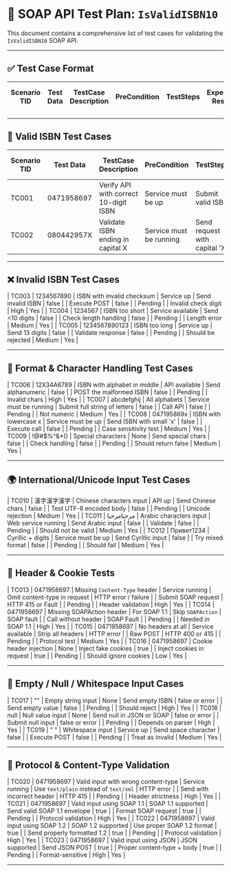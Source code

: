 

# 📘 SOAP API Test Plan: `IsValidISBN10`

This document contains a comprehensive list of test cases for validating the `IsValidISBN10` SOAP API.

---

## ✅ Test Case Format

| Scenario TID | Test Data | TestCase Description | PreCondition | TestSteps | Expected Result | Actual Result | Steps to Execute | Expected Result | Actual Result | Status | Executed QA Name | Misc (Comments) | Priority | Is Automated |
| ------------ | --------- | -------------------- | ------------ | --------- | --------------- | ------------- | ---------------- | --------------- | ------------- | ------ | ---------------- | --------------- | -------- | ------------ |

---

## 🔹 Valid ISBN Test Cases

| Scenario TID | Test Data  | TestCase Description                  | PreCondition            | TestSteps                     | Expected Result | Actual Result | Steps to Execute  | Expected Result | Actual Result | Status  | Executed QA Name | Misc (Comments) | Priority | Is Automated |
| ------------ | ---------- | ------------------------------------- | ----------------------- | ----------------------------- | --------------- | ------------- | ----------------- | --------------- | ------------- | ------- | ---------------- | --------------- | -------- | ------------ |
| TC001        | 0471958697 | Verify API with correct 10-digit ISBN | Service must be up      | Submit valid ISBN             | true            |               | POST SOAP request | true            |               | Pending |                  | Standard test   | High     | Yes          |
| TC002        | 080442957X | Validate ISBN ending in capital X     | Service must be running | Send request with capital 'X' | true            |               | SOAP/JSON request | true            |               | Pending |                  | Valid 'X' case  | High     | Yes          |

---

## ❌ Invalid ISBN Test Cases

\| TC003 | 1234567890 | ISBN with invalid checksum | Service up | Send invalid ISBN | false |  | Execute POST | false |  | Pending |  | Invalid check digit | High | Yes |
\| TC004 | 1234567 | ISBN too short | Service available | Send <10 digits | false |  | Check length handling | false |  | Pending |  | Length error | Medium | Yes |
\| TC005 | 1234567890123 | ISBN too long | Service up | Send 13 digits | false |  | Validate response | false |  | Pending |  | Should be rejected | Medium | Yes |

---

## 🔡 Format & Character Handling Test Cases

\| TC006 | 12X34A6789 | ISBN with alphabet in middle | API available | Send alphanumeric | false |  | POST the malformed ISBN | false |  | Pending |  | Invalid chars | High | Yes |
\| TC007 | abcdefghij | All alphabets | Service must be running | Submit full string of letters | false |  | Call API | false |  | Pending |  | Not numeric | Medium | Yes |
\| TC008 | 047195869x | ISBN with lowercase x | Service must be up | Send ISBN with small 'x' | false |  | Execute call | false |  | Pending |  | Case sensitivity test | Medium | Yes |
\| TC009 | !@#\$%^&\*() | Special characters | None | Send special chars | false |  | Check handling | false |  | Pending |  | Should return false | Medium | Yes |

---

## 🌍 International/Unicode Input Test Cases

\| TC010 | 漢字漢字漢字 | Chinese characters input | API up | Send Chinese chars | false |  | Test UTF-8 encoded body | false |  | Pending |  | Unicode rejection | Medium | Yes |
\| TC011 | مرحبامرحبا | Arabic characters input | Web service running | Send Arabic input | false |  | Validate | false |  | Pending |  | Should not be valid | Medium | Yes |
\| TC012 | Привет1234 | Cyrillic + digits | Service must be up | Send Cyrillic input | false |  | Try mixed format | false |  | Pending |  | Should fail | Medium | Yes |

---

## 🔐 Header & Cookie Tests

\| TC013 | 0471958697 | Missing `Content-Type` header | Service running | Omit content-type in request | HTTP error / failure |  | Submit SOAP request | HTTP 415 or Fault |  | Pending |  | Header validation | High | Yes |
\| TC014 | 0471958697 | Missing SOAPAction header | For SOAP 1.1 | Skip `SOAPAction` | SOAP fault |  | Call without header | SOAP Fault |  | Pending |  | Needed in SOAP 1.1 | High | Yes |
\| TC015 | 0471958697 | No headers at all | Service available | Strip all headers | HTTP error |  | Raw POST | HTTP 400 or 415 |  | Pending |  | Protocol test | Medium | Yes |
\| TC016 | 0471958697 | Cookie header injection | None | Inject fake cookies | true |  | Inject cookies in request | true |  | Pending |  | Should ignore cookies | Low | Yes |

---

## 🧾 Empty / Null / Whitespace Input Cases

\| TC017 | "" | Empty string input | None | Send empty ISBN | false or error |  | Send empty value | false |  | Pending |  | Should reject | High | Yes |
\| TC018 | null | Null value input | None | Send null in JSON or SOAP | false or error |  | Submit null input | false or error |  | Pending |  | Depends on parser | High | Yes |
\| TC019 | " " | Whitespace input | Service up | Send space character | false |  | Execute POST | false |  | Pending |  | Treat as invalid | Medium | Yes |

---

## 🧪 Protocol & Content-Type Validation

\| TC020 | 0471958697 | Valid input with wrong content-type | Service running | Use `text/plain` instead of `text/xml` | HTTP error |  | Send with incorrect header | HTTP 415 |  | Pending |  | Header strictness | High | Yes |
\| TC021 | 0471958697 | Valid input using SOAP 1.1 | SOAP 1.1 supported | Send valid SOAP 1.1 envelope | true |  | Format SOAP request | true |  | Pending |  | Protocol validation | High | Yes |
\| TC022 | 0471958697 | Valid input using SOAP 1.2 | SOAP 1.2 supported | Use proper SOAP 1.2 format | true |  | Send properly formatted 1.2 | true |  | Pending |  | Protocol validation | High | Yes |
\| TC023 | 0471958697 | Valid input using JSON | JSON supported | Send JSON POST | true |  | Proper content-type + body | true |  | Pending |  | Format-sensitive | High | Yes |

---
